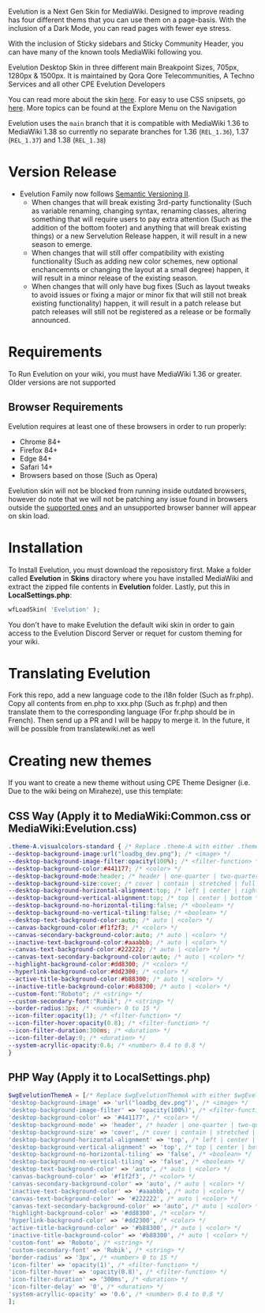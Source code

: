 Evelution is a Next Gen Skin for MediaWiki. Designed to improve reading has four different thems that you can use them on a page-basis. With the inclusion of a Dark Mode, you can read pages with fewer eye stress.


With the inclusion of Sticky sidebars and Sticky Community Header, you can have many of the known tools MediaWiki following you.

Evelution Desktop Skin in three different main Breakpoint Sizes, 705px, 1280px & 1500px. It is maintained by Qora Qore Telecommunities, A Techno Services and all other CPE Evelution Developers

You can read more about the skin [here](Overview.md). For easy to use CSS snipsets, go [here](SimpleCSS.md). More topics can be found at the Explore Menu on the Navigation

Evelution uses the ``main`` branch that it is compatible with MediaWiki 1.36 to MediaWiki 1.38 so currently no separate branches for 1.36 (``REL_1.36``), 1.37 (``REL_1.37``) and 1.38 (``REL_1.38``)

# Version Release
- Evelution Family now follows [Semantic Versioning II](https://semver.org/). 
  - When changes that will break existing 3rd-party functionality (Such as variable renaming, changing syntax, renaming classes, altering something that will require users to pay extra attention (Such as the addition of the bottom footer) and anything that will break existing things) or a new Servelution Release  happen, it will result in a new season to emerge. 
  - When changes that will still offer compatibility with existing functionality (Such as adding new color schemes, new optional enchancemnts or changing the layout at a small degree) happen, it will result in a minor release of the existing season. 
  - When changes that will only have bug fixes (Such as layout tweaks to avoid issues or fixing a major or minor fix that will still not break existing functionality) happen, it will result in a patch release but patch releases will still not be registered as a release or be formally announced.

# Requirements
To Run Evelution on your wiki, you must have MediaWiki 1.36 or greater. Older versions are not supported

## Browser Requirements
Evelution requires at least one of these browsers in order to run properly:
- Chrome 84+
- Firefox 84+
- Edge 84+
- Safari 14+
- Browsers based on those (Such as Opera)

Evelution skin will not be blocked from running inside outdated browsers, however do note that we will not be patching any issue found in browsers outside the [supported ones](https://caniuse.com/?compare=firefox+84,chrome+84,safari+14&compareCats=all) and an unsupported browser banner will appear on skin load.

# Installation
To Install Evelution, you must download the reposistory first. Make a folder called **Evelution** in **Skins** diractory where you have installed MediaWiki and extract the zipped file contents in **Evelution** folder.  Lastly, put this in **LocalSettings.php**:
```php
wfLoadSkin( 'Evelution' );
```

You don't have to make Evelution the default wiki skin in order to gain access to the Evelution Discord Server or requet for custom theming for your wiki.

# Translating Evelution
Fork this repo, add a new language code to the i18n folder (Such as fr.php). Copy all contents from en.php to xxx.php (Such as fr.php) and then translate them to the corresponding language (For fr.php should be in French). Then send up a PR and I will be happy to merge it. In the future, it will be possible from translatewiki.net as well

# Creating new themes
If you want to create a new theme without using CPE Theme Designer (i.e. Due to the wiki being on Miraheze), use this template:
## CSS Way (Apply it to MediaWiki:Common.css or MediaWiki:Evelution.css)
```css
.theme-A.visualcolors-standard { /* Replace .theme-A with either .theme-B, .theme-C, .theme-D, .theme-E, .theme-F, .theme-G, .theme-H if you want to target the other 7 slots, otherwise don't replace .theme-A with anything */ 
--desktop-background-image:url("loadbg_dev.png"); /* <image> */
--desktop-background-image-filter:opacity(100%); /* <filter-function> */
--desktop-background-color:#441177; /* <color> */
--desktop-background-mode:header; /* header | one-quarter | two-quarters | three-quarters | four-quarters */
--desktop-background-size:cover; /* cover | contain | stretched | full */
--desktop-background-horizontal-alignment:top; /* left | center | right */
--desktop-background-vertical-alignment:top; /* top | center | bottom */
--desktop-background-no-horizontal-tiling:false; /* <boolean> */
--desktop-background-no-vertical-tiling:false; /* <boolean> */
--desktop-text-background-color:auto; /* auto | <color> */
--canvas-background-color:#f1f2f3; /* <color> */
--canvas-secondary-background-color:auto; /* auto | <color> */
--inactive-text-background-color:#aaabbb; /* auto | <color> */
--canvas-text-background-color:#222222; /* auto | <color> */
--canvas-text-secondary-background-color:auto; /* auto | <color> */
--highlight-background-color:#dd8300; /* <color> */
--hyperlink-background-color:#dd2300; /* <color> */
--active-title-background-color:#b88300; /* auto | <color> */
--inactive-title-background-color:#b88300; /* auto | <color> */
--custom-font:"Roboto"; /* <string> */
--custom-secondary-font:"Rubik"; /* <string> */
--border-radius:3px; /* <number> 0 to 15 */
--icon-filter:opacity(1); /* <filter-function> */
--icon-filter-hover:opacity(0.8); /* <filter-function> */
--icon-filter-duration:300ms; /* <duration> */
--icon-filter-delay:0; /* <duration> */
--system-acryllic-opacity:0.6; /* <number> 0.4 to 0.8 */
}
```

## PHP Way (Apply it to LocalSettings.php)
```php
$wgEvelutionThemeA = [/* Replace $wgEvelutionThemeA with either $wgEvelutionThemeB, $wgEvelutionThemeC, $wgEvelutionThemeD, $wgEvelutionThemeE, $wgEvelutionThemeF, $wgEvelutionThemeG, $wgEvelutionThemeH if you want to target the other 7 slots, otherwise don't replace $wgEvelutionThemeA with anything */ 
'desktop-background-image' => 'url("loadbg_dev.png")', /* <image> */
'desktop-background-image-filter' => 'opacity(100%)', /* <filter-function> */
'desktop-background-color' => '#441177', /* <color> */
'desktop-background-mode' => 'header', /* header | one-quarter | two-quarters | three-quarters | four-quarters */
'desktop-background-size' => 'cover', /* cover | contain | stretched | full */
'desktop-background-horizontal-alignment' => 'top', /* left | center | right */
'desktop-background-vertical-alignment' => 'top', /* top | center | bottom */
'desktop-background-no-horizontal-tiling' => 'false', /* <boolean> */
'desktop-background-no-vertical-tiling' => 'false', /* <boolean> */
'desktop-text-background-color' => 'auto', /* auto | <color> */
'canvas-background-color' => '#f1f2f3', /* <color> */
'canvas-secondary-background-color' => 'auto', /* auto | <color> */
'inactive-text-background-color' => '#aaabbb', /* auto | <color> */
'canvas-text-background-color' => '#222222', /* auto | <color> */
'canvas-text-secondary-background-color' => 'auto', /* auto | <color> */
'highlight-background-color' => '#dd8300', /* <color> */
'hyperlink-background-color' => '#dd2300', /* <color> */
'active-title-background-color' => '#b88300', /* auto | <color> */
'inactive-title-background-color' => '#b88300', /* auto | <color> */
'custom-font' => 'Roboto', /* <string> */
'custom-secondary-font' => 'Rubik', /* <string> */
'border-radius' => '3px', /* <number> 0 to 15 */
'icon-filter' => 'opacity(1)', /* <filter-function> */
'icon-filter-hover' => 'opacity(0.8)', /* <filter-function> */
'icon-filter-duration' => '300ms', /* <duration> */
'icon-filter-delay' => '0', /* <duration> */
'system-acryllic-opacity' => '0.6', /* <number> 0.4 to 0.8 */
];

```